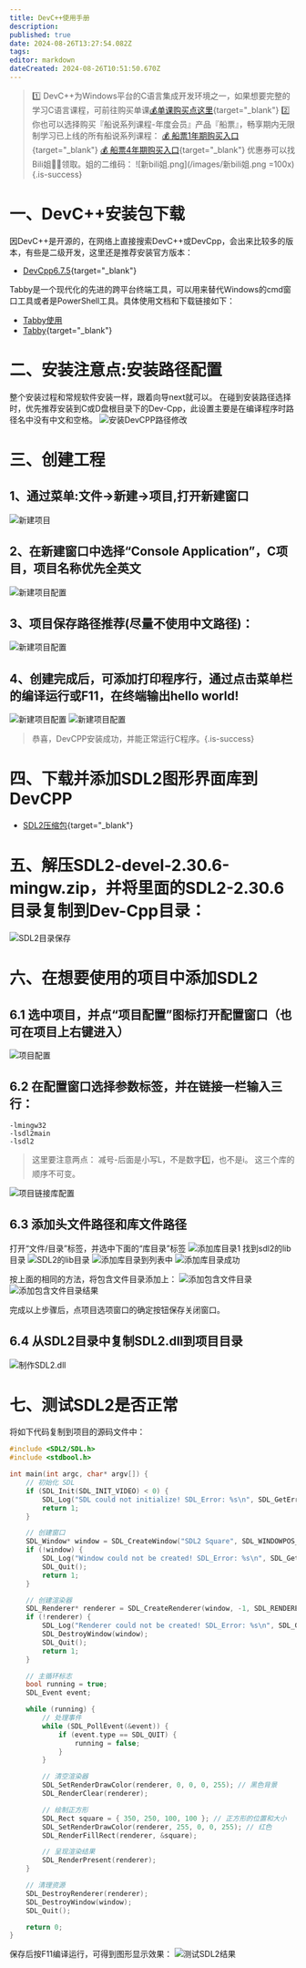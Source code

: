 ```yaml
---
title: DevC++使用手册
description: 
published: true
date: 2024-08-26T13:27:54.082Z
tags: 
editor: markdown
dateCreated: 2024-08-26T10:51:50.670Z
---
```


> :one: DevC++为Windows平台的C语言集成开发环境之一，如果想要完整的学习C语言课程，可前往购买单课[💰单课购买点这里](https://www.bilibili.com/cheese/play/ss3380){target="_blank"}
> :two: 你也可以选择购买『船说系列课程-年度会员』产品『船票』，畅享期内无限制学习已上线的所有船说系列课程：
[💰 船票1年期购买入口](https://b23.tv/uCOhTk2){target="_blank"}
[💰 船票4年期购买入口](https://b23.tv/vU6TsQU){target="_blank"}
优惠券可以找Bili姐👩‍💻领取。姐的二维码：
![新bili姐.png](/images/新bili姐.png =100x)
{.is-success}


# 一、DevC++安装包下载

因DevC++是开源的，在网络上直接搜索DevC++或DevCpp，会出来比较多的版本，有些是二级开发，这里还是推荐安装官方版本：
- [DevCpp6.7.5](https://pan.baidu.com/s/1veN2Sxy5qkhY2w2UUZcHyA?pwd=vkac){target="_blank"}

Tabby是一个现代化的先进的跨平台终端工具，可以用来替代Windows的cmd窗口工具或者是PowerShell工具。具体使用文档和下载链接如下：
- [Tabby使用](/courses_resource/cloud_usage/快速使用云环境)
- [Tabby](https://pan.baidu.com/s/1BmCOxvg9SC4JPBolnoAvmw?pwd=46fk){target="_blank"}

# 二、安装注意点:安装路径配置
整个安装过程和常规软件安装一样，跟着向导next就可以。
在碰到安装路径选择时，优先推荐安装到C或D盘根目录下的Dev-Cpp，此设置主要是在编译程序时路径名中没有中文和空格。
![安装DevCPP路径修改](/courses_resource/c_language/devcpp_usage_images/devcpp_installpath_root.png)


# 三、创建工程
## 1、通过菜单:文件→新建→项目,打开新建窗口
![新建项目](/courses_resource/c_language/devcpp_usage_images/create_new_project.png)
## 2、在新建窗口中选择“Console Application”，C项目，项目名称优先全英文
![新建项目配置](/courses_resource/c_language/devcpp_usage_images/new_project_setup.png)
## 3、项目保存路径推荐(尽量不使用中文路径)：
![新建项目配置](/courses_resource/c_language/devcpp_usage_images/new_project_savepath.png)
## 4、创建完成后，可添加打印程序行，通过点击菜单栏的编译运行或F11，在终端输出hello world!
![新建项目配置](/courses_resource/c_language/devcpp_usage_images/new_project_helloworld.png)
![新建项目配置](/courses_resource/c_language/devcpp_usage_images/new_project_helloworld2.png)

> 恭喜，DevCPP安装成功，并能正常运行C程序。{.is-success}

# 四、下载并添加SDL2图形界面库到DevCPP
- [SDL2压缩包](https://pan.baidu.com/s/1BmCOxvg9SC4JPBolnoAvmw?pwd=46fk){target="_blank"}

# 五、解压SDL2-devel-2.30.6-mingw.zip，并将里面的SDL2-2.30.6目录复制到Dev-Cpp目录：
![SDL2目录保存](/courses_resource/c_language/devcpp_usage_images/sdl2_folder_save.png)

# 六、在想要使用的项目中添加SDL2
## 6.1 选中项目，并点“项目配置”图标打开配置窗口（也可在项目上右键进入）
![项目配置](/courses_resource/c_language/devcpp_usage_images/project_setup.png)
## 6.2 在配置窗口选择参数标签，并在链接一栏输入三行：

```
-lmingw32
-lsdl2main
-lsdl2
```
> 这里要注意两点：
减号-后面是小写L，不是数字1️⃣，也不是i。
这三个库的顺序不可变。

![项目链接库配置](/courses_resource/c_language/devcpp_usage_images/project_setup_parameter_ld.png)

## 6.3 添加头文件路径和库文件路径
打开“文件/目录”标签，并选中下面的“库目录”标签
![添加库目录1](/courses_resource/c_language/devcpp_usage_images/project_setup_lib_path_1.png)
找到sdl2的lib目录
![SDL2的lib目录](/courses_resource/c_language/devcpp_usage_images/project_setup_lib_path_2.png)
![添加库目录到列表中](/courses_resource/c_language/devcpp_usage_images/project_setup_lib_path_3.png)
![添加库目录成功](/courses_resource/c_language/devcpp_usage_images/project_setup_lib_path_4.png)

按上面的相同的方法，将包含文件目录添加上：
![添加包含文件目录](/courses_resource/c_language/devcpp_usage_images/project_setup_include_path_1.png)
![添加包含文件目录结果](/courses_resource/c_language/devcpp_usage_images/project_setup_include_path_2.png)

完成以上步骤后，点项目选项窗口的确定按钮保存关闭窗口。

## 6.4 从SDL2目录中复制SDL2.dll到项目目录
![制作SDL2.dll](/courses_resource/c_language/devcpp_usage_images/project_setup_copy_sdl2.dll.png)

# 七、测试SDL2是否正常
将如下代码复制到项目的源码文件中：

```c
#include <SDL2/SDL.h>
#include <stdbool.h>

int main(int argc, char* argv[]) {
    // 初始化 SDL
    if (SDL_Init(SDL_INIT_VIDEO) < 0) {
        SDL_Log("SDL could not initialize! SDL_Error: %s\n", SDL_GetError());
        return 1;
    }

    // 创建窗口
    SDL_Window* window = SDL_CreateWindow("SDL2 Square", SDL_WINDOWPOS_CENTERED, SDL_WINDOWPOS_CENTERED, 800, 600, SDL_WINDOW_SHOWN);
    if (!window) {
        SDL_Log("Window could not be created! SDL_Error: %s\n", SDL_GetError());
        SDL_Quit();
        return 1;
    }

    // 创建渲染器
    SDL_Renderer* renderer = SDL_CreateRenderer(window, -1, SDL_RENDERER_ACCELERATED);
    if (!renderer) {
        SDL_Log("Renderer could not be created! SDL_Error: %s\n", SDL_GetError());
        SDL_DestroyWindow(window);
        SDL_Quit();
        return 1;
    }

    // 主循环标志
    bool running = true;
    SDL_Event event;

    while (running) {
        // 处理事件
        while (SDL_PollEvent(&event)) {
            if (event.type == SDL_QUIT) {
                running = false;
            }
        }

        // 清空渲染器
        SDL_SetRenderDrawColor(renderer, 0, 0, 0, 255); // 黑色背景
        SDL_RenderClear(renderer);

        // 绘制正方形
        SDL_Rect square = { 350, 250, 100, 100 }; // 正方形的位置和大小
        SDL_SetRenderDrawColor(renderer, 255, 0, 0, 255); // 红色
        SDL_RenderFillRect(renderer, &square);

        // 呈现渲染结果
        SDL_RenderPresent(renderer);
    }

    // 清理资源
    SDL_DestroyRenderer(renderer);
    SDL_DestroyWindow(window);
    SDL_Quit();

    return 0;
}

```
保存后按F11编译运行，可得到图形显示效果：
![测试SDL2结果](/courses_resource/c_language/devcpp_usage_images/sdl2_draw_square_1.png)
